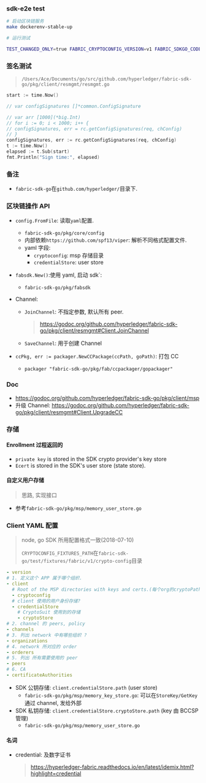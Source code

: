 ### sdk-e2e test

```sh
# 启动区块链服务
make dockerenv-stable-up

# 运行测试

TEST_CHANGED_ONLY=true FABRIC_CRYPTOCONFIG_VERSION=v1 FABRIC_SDKGO_CODELEVEL_VER=v1.1 FABRIC_SDKGO_CODELEVEL_TAG=stable TEST_LOCAL=true  test/scripts/integration.sh
```

### 签名测试

> `/Users/Ace/Documents/go/src/github.com/hyperledger/fabric-sdk-go/pkg/client/resmgmt/resmgmt.go`

```go
start := time.Now()

// var configSignatures []*common.ConfigSignature

// var arr [1000](*big.Int)
// for i := 0; i < 1000; i++ {
// configSignatures, err = rc.getConfigSignatures(req, chConfig)
// }
configSignatures, err := rc.getConfigSignatures(req, chConfig)
t := time.Now()
elapsed := t.Sub(start)
fmt.Println("Sign time:", elapsed)
```

### 备注

- `fabric-sdk-go`在`github.com/hyperledger/`目录下.

### 区块链操作 API

- `config.FromFile`: 读取`yaml`配置.

  - `fabric-sdk-go/pkg/core/config`
  - 内部依赖`https://github.com/spf13/viper`: 解析不同格式配置文件.
  - yaml 字段:
    - `cryptoconfig`: msp 存储目录
    - `credentialStore`: user store

- `fabsdk.New()`:使用 yaml, 启动 sdk`:

  - `fabric-sdk-go/pkg/fabsdk`

- Channel:

  - `JoinChannel`: 不指定参数, 默认所有 peer.
    > https://godoc.org/github.com/hyperledger/fabric-sdk-go/pkg/client/resmgmt#Client.JoinChannel
  - `SaveChannel`: 用于创建 Channel

- `ccPkg, err := packager.NewCCPackage(ccPath, goPath)`: 打包 CC
  - `packager "fabric-sdk-go/pkg/fab/ccpackager/gopackager"`

### Doc

- https://godoc.org/github.com/hyperledger/fabric-sdk-go/pkg/client/msp
- 升级 Channel: https://godoc.org/github.com/hyperledger/fabric-sdk-go/pkg/client/resmgmt#Client.UpgradeCC

### 存储

#### Enrollment 过程返回的

- `private key` is stored in the SDK crypto provider's key store
- `Ecert` is stored in the SDK's user store (state store).

#### 自定义用户存储

> 思路, 实现接口

- 参考`fabric-sdk-go/pkg/msp/memory_user_store.go`

### Client YAML 配置

> node, go SDK 所用配置格式一致(2018-07-10)
>
> `CRYPTOCONFIG_FIXTURES_PATH`在`fabric-sdk-go/test/fixtures/fabric/v1/crypto-config`目录

```yaml
- version
# 1. 定义这个 APP 属于哪个组织.
- client
  # Root of the MSP directories with keys and certs.(每个org的cryptoPath依赖root path)
  - cryptoconfig
  # client 使用的用户身份存储?
  - credentialStore
    # CryptoSuit 使用到的存储
    - cryptoStore
# 2. channel 的 peers, policy
- channels
# 3. 列出 network 中有哪些组织 ?
- organizations
# 4. network 所对应的 order
- orderers
# 5. 列出 所有需要使用的 peer
- peers
# 6. CA
- certificateAuthorities
```

- SDK 公钥存储: `client.credentialStore.path` (user store)
  - `fabric-sdk-go/pkg/msp/memory_key_store.go`: 可以在`StoreKey/GetKey`通过 channel, 发给外部
- SDK 私钥存储: `client.credentialStore.cryptoStore.path` (key 由 BCCSP 管理)
  - `fabric-sdk-go/pkg/msp/memory_user_store.go`

#### 名词

- credential: 及数字证书
  > https://hyperledger-fabric.readthedocs.io/en/latest/idemix.html?highlight=credential
